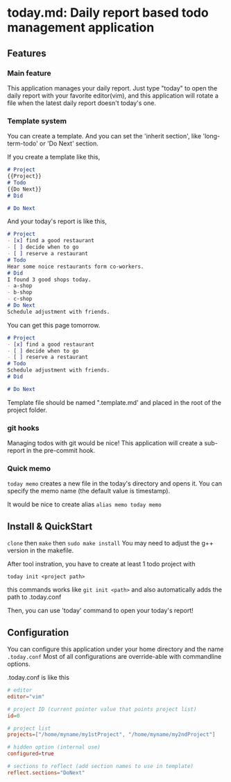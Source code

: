 # today.md: Daily report based todo management application

## Features
### Main feature
This application manages your daily report. Just type "today" to open the daily report with your favorite editor(vim), and this application will rotate a file when the latest daily report doesn't today's one.

### Template system
You can create a template. And you can set the 'inherit section', like 'long-term-todo' or 'Do Next' section.

If you create a template like this,
```markdown
# Project
{{Project}}
# Todo
{{Do Next}}
# Did

# Do Next

```

And your today's report is like this,
```markdown
# Project
- [x] find a good restaurant
- [ ] decide when to go
- [ ] reserve a restaurant
# Todo
Hear some noice restaurants form co-workers.
# Did
I found 3 good shops today.
- a-shop
- b-shop
- c-shop
# Do Next
Schedule adjustment with friends.
```

You can get this page tomorrow.
```markdown
# Project
- [x] find a good restaurant
- [ ] decide when to go
- [ ] reserve a restaurant
# Todo
Schedule adjustment with friends.
# Did

# Do Next
```

Template file should be named ".template.md' and placed in the root of the project folder.

### git hooks
Managing todos with git would be nice!
This application will create a sub-report in the pre-commit hook.

### Quick memo
`today memo` creates a new file in the today's directory and opens it.
You can specify the memo name (the default value is timestamp).

It would be nice to create alias `alias memo today memo`

## Install & QuickStart
`clone` then `make` then `sudo make install`
You may need to adjust the g++ version in the makefile. 

After tool instration, you have to create at least 1 todo project with
```
today init <project path>
```
this commands works like `git init <path>`
and also automatically adds the path to .today.conf

Then, you can use 'today' command to open your today's report!

## Configuration
You can configure this application under your home directory and the name `.today.conf`
Most of all configurations are override-able with commandline options.

.today.conf is like this
```toml
# editor
editor="vim"

# project ID (current pointer value that points project list)
id=0

# project list
projects=["/home/myname/my1stProject", "/home/myname/my2ndProject"]

# hidden option (internal use)
configured=true

# sections to reflect (add section names to use in template)
reflect.sections="DoNext"
```
